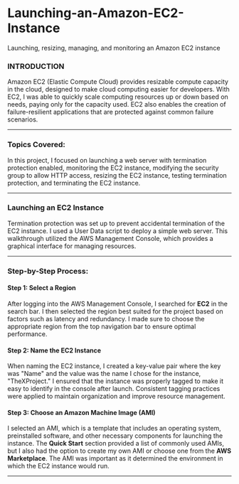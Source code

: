 # Launching-an-Amazon-EC2-Instance
Launching, resizing, managing, and monitoring an Amazon EC2 instance


### INTRODUCTION

Amazon EC2 (Elastic Compute Cloud) provides resizable compute capacity in the cloud, designed to make cloud computing easier for developers. With EC2, I was able to quickly scale computing resources up or down based on needs, paying only for the capacity used. EC2 also enables the creation of failure-resilient applications that are protected against common failure scenarios.

---

### Topics Covered:
In this project, I focused on launching a web server with termination protection enabled, monitoring the EC2 instance, modifying the security group to allow HTTP access, resizing the EC2 instance, testing termination protection, and terminating the EC2 instance.

---

### Launching an EC2 Instance
Termination protection was set up to prevent accidental termination of the EC2 instance. I used a User Data script to deploy a simple web server. This walkthrough utilized the AWS Management Console, which provides a graphical interface for managing resources.

---

### Step-by-Step Process:

#### Step 1: Select a Region
After logging into the AWS Management Console, I searched for **EC2** in the search bar. I then selected the region best suited for the project based on factors such as latency and redundancy. I made sure to choose the appropriate region from the top navigation bar to ensure optimal performance.

#### Step 2: Name the EC2 Instance
When naming the EC2 instance, I created a key-value pair where the key was "Name" and the value was the name I chose for the instance, "TheXProject." I ensured that the instance was properly tagged to make it easy to identify in the console after launch. Consistent tagging practices were applied to maintain organization and improve resource management.

#### Step 3: Choose an Amazon Machine Image (AMI)
I selected an AMI, which is a template that includes an operating system, preinstalled software, and other necessary components for launching the instance. The **Quick Start** section provided a list of commonly used AMIs, but I also had the option to create my own AMI or choose one from the **AWS Marketplace**. The AMI was important as it determined the environment in which the EC2 instance would run.

---
